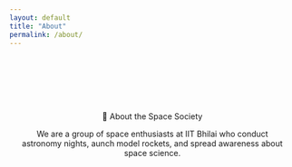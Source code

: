 ```yaml
---
layout: default
title: "About"
permalink: /about/
---
```


<section style="padding: 100px 20px; text-align: center;">
 🌌 About the Space Society

We are a group of space enthusiasts at IIT Bhilai who conduct astronomy nights, aunch model rockets, and spread awareness about space science.
